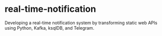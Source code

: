 # real-time-notification
Developing a real-time notification system by transforming static web APIs using Python, Kafka, ksqlDB, and Telegram.
